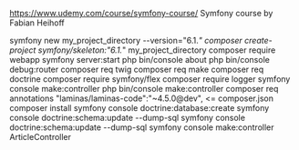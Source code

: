 https://www.udemy.com/course/symfony-course/
Symfony course by Fabian Heihoff






symfony new my_project_directory --version="6.1.*"
composer create-project symfony/skeleton:"6.1.*" my_project_directory
composer require webapp
symfony server:start
php bin/console about
php bin/console debug:router
composer req twig
composer req make
composer req doctrine
composer require symfony/flex
composer require logger
symfony console make:controller             php bin/console make:controller
composer req annotations
"laminas/laminas-code":"~4.5.0@dev", <= composer.json
composer install
symfony console doctrine:database:create
symfony console doctrine:schema:update --dump-sql
symfony console doctrine:schema:update --dump-sql
symfony console make:controller ArticleController